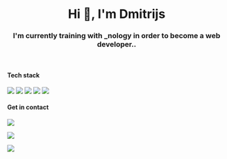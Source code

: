 
<h1 align="center">Hi 👋, I'm Dmitrijs</h1>

<h3 align="center">I'm currently training with _nology in order to become a web developer..</h3>

</br>

<h4>Tech stack</h4>
<img src="https://img.shields.io/badge/React-20232A?style=for-the-badge&logo=react&logoColor=61DAFB">
<img src="https://img.shields.io/badge/JavaScript-F7DF1E?style=for-the-badge&logo=javascript&logoColor=black">
<img src="https://img.shields.io/badge/HTML5-E34F26?style=for-the-badge&logo=html5&logoColor=white">
<img src="https://img.shields.io/badge/CSS3-1572B6?style=for-the-badge&logo=css3&logoColor=white">
<img src="https://img.shields.io/badge/Amazon_AWS-232F3E?style=for-the-badge&logo=amazon-aws&logoColor=white">


</br>

<h4>Get in contact</h4>


<a href="https://github.com/dim4ik2911"><img src="https://img.shields.io/badge/GitHub-100000?style=for-the-badge&logo=github&logoColor=white"></a>

<a href="https://www.linkedin.com/in/dmitrijs-paklons-46359b166/"><img src="https://img.shields.io/badge/LinkedIn-0077B5?style=for-the-badge&logo=linkedin&logoColor=white"></a>

<a href="https://dim4ik2911.medium.com/"><img src="https://img.shields.io/badge/Medium-12100E?style=for-the-badge&logo=medium&logoColor=white"></a>
